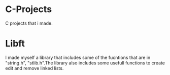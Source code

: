 # C-Projects
C projects that i made.
# Libft
I made myself a library that includes some of the fucntions that are in "string.h", "stlib.h".The library also includes some usefull functions to create edit and remove linked lists.
